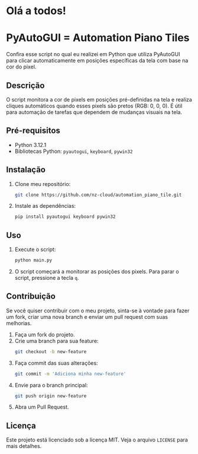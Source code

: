 # Olá a todos!

# PyAutoGUI = Automation Piano Tiles

Confira esse script no qual eu realizei em Python que utiliza PyAutoGUI para clicar automaticamente em posições específicas da tela com base na cor do pixel.


## Descrição

O script monitora a cor de pixels em posições pré-definidas na tela e realiza cliques automáticos quando esses pixels são pretos (RGB: 0, 0, 0). É útil para automação de tarefas que dependem de mudanças visuais na tela.


## Pré-requisitos

- Python 3.12.1
- Bibliotecas Python: `pyautogui`, `keyboard`, `pywin32`


## Instalação

1. Clone meu repositório:
    ```bash
    git clone https://github.com/nz-cloud/automation_piano_tile.git
    ```

2. Instale as dependências:
    ```bash
    pip install pyautogui keyboard pywin32
    ```

    
## Uso

1. Execute o script:
    ```bash
    python main.py
    ```

2. O script começará a monitorar as posições dos pixels. Para parar o script, pressione a tecla `q`.

## Contribuição

Se você quiser contribuir com o meu projeto, sinta-se à vontade para fazer um fork, criar uma nova branch e enviar um pull request com suas melhorias.

1. Faça um fork do projeto.
2. Crie uma branch para sua feature:
    ```bash
    git checkout -b new-feature
    ```
3. Faça commit das suas alterações:
    ```bash
    git commit -m 'Adiciona minha new-feature'
    ```
4. Envie para o branch principal:
    ```bash
    git push origin new-feature
    ```
5. Abra um Pull Request.

## Licença

Este projeto está licenciado sob a licença MIT. Veja o arquivo `LICENSE` para mais detalhes.
